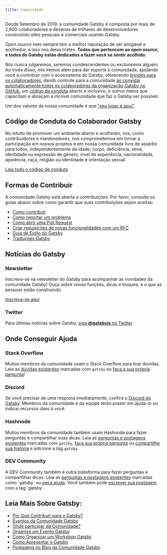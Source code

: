```yaml
---
title: Comunidade
---
```


Desde Setembro de 2019, a comunidade Gatsby é composta por mais de 2,800 colaboradores e dezenas de milhares de desenvolvedores construindo sites pessoais e comerciais usando Gatsby.

_Open source_ nem sempre tem a melhor reputação de ser amigável e acolhedor, e isso nos deixa tristes. **Todos que pertencem ao _open source_, e todos do Gatsby estão dedicados a fazer você se sentir acolhido.**

Nós nunca julgaremos, seremos condescendentes ou excluiremos alguém. Ao invés disso, nós iremos além para dar suporte à comunidade, ajudando você a contribuir com o ecossistema do Gatsby, oferecendo [brindes para os colaboradores](https://gatsby.dev/swag), dando controle para a comunidade [ao convidar automaticamente todos os colaboradores da organização Gatsby no GitHub](https://github.com/gatsbyjs/gatsby/pull/7699#issuecomment-416665803), um [código de conduta](/contributing/code-of-conduct/) aberto e inclusivo, e outros meios que capacitam e abraçam a incrível comunidade que faz o Gatsby ser possível.

Um dos valores da nossa comunidade é que ["seu lugar é aqui"](/blog/2018-09-07-gatsby-values/#you-belong-here).

## Código de Conduta do Colaborador Gatsby

No intuito de promover um ambiente aberto e acolhedor, nós, como contribuidores e mantenedores, nos comprometemos em tornar a participação em nossos projetos e em nossa comunidade livre de assédio para todos, independentemente da idade, corpo, deficiência, etnia, identidade ou expressão de gênero, nível de experiência, nacionalidade, aparência, raça, religião ou identidade e orientação sexual.

[Leia todo o código de conduta](/contributing/code-of-conduct/)

## Formas de Contribuir

A comunidade Gatsby está aberta a contribuições. Por favor, consulte os guias abaixo sobre como garantir que suas contribuições sejam aceitas:

- [Como contribuir](/contributing/how-to-contribute/)
- [Como reportar um problema](/contributing/how-to-file-an-issue/)
- [Como abrir uma Pull Request](/contributing/how-to-open-a-pull-request/)
- [Criar requisições de novas funcionalidades com um RFC](/blog/2018-04-06-introducing-gatsby-rfc-process/)
- [Guia de Estilo do Gatsby](/contributing/gatsby-style-guide/)
- [Traduções Gatsby](/contributing/gatsby-docs-translation-guide/)

## Notícias do Gatsby

### Newsletter

Inscreva-se na newsletter do Gatsby para acompanhar as novidades da comunidade Gatsby! Ouça sobre novas funções, dicas e truques, e o que as pessoas estão construindo.

[Inscreva-se aqui](/newsletter/)

### Twitter

Para últimas notícias sobre Gatsby,
[siga **@gatsbyjs** no Twitter](https://twitter.com/gatsbyjs).

## Onde Conseguir Ajuda

### Stack Overflow

Muitos membros da comunidade usam o Stack Overflow para tirar dúvidas. Leia as [dúvidas existentes](http://stackoverflow.com/questions/tagged/gatsby) marcadas com `gatsby` ou [faça a sua própria pergunta](http://stackoverflow.com/questions/ask?tags=gatsby)!

### Discord

Se você precisar de uma resposta imediatamente, confira o [Discord do Gatsby](https://gatsby.dev/discord). Membros da comunidade e da equipe terão prazer em ajudá-lo ou indicar recursos úteis à você.

### Hashnode

Muitos membros da comunidade também usam Hashnode para fazer perguntas e compartilhar suas dicas. Leia as [perguntas e postagens existentes](https://hashnode.com/n/gatsby) marcadas com `gatsby`, [faça sua própria pergunta](https://hashnode.com/create/question) ou [compartilhe sua história](https://hashnode.com/create/story) e adicione a _tag_ `gatsby`.

### DEV Community

A DEV Community também é outra plataforma para fazer perguntas e compartilhar dicas. Leia as [perguntas e postagens existentes](https://dev.to/t/gatsby) marcadas como ´gatsby´ ou [peça ajuda](https://dev.to/new/help). Você também pode [escrever sua postagem](https://dev.to/new/gatsby) com a tag ´gatsby´.

## Leia Mais Sobre Gatsby:

- [Por Que Contribuir para o Gatsby?](/contributing/why-contribute-to-gatsby/)
- [Eventos da Comunidade Gatsby](/contributing/events/)
- [Onde participar da Comunidade?](/contributing/where-to-participate/)
- [Organize um Evento Gatsby](/contributing/organize-a-gatsby-event/)
- [Como Organizar um Workshop Gatsby](/contributing/how-to-run-a-gatsby-workshop/)
- [Como Apresentar o Gatsby](/contributing/how-to-pitch-gatsby/)
- [Postagens no Blog da Comunidade Gatsby](/blog/tags/community/)
